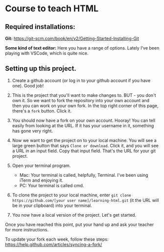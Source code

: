 # Course to teach HTML

## Required installations: 
**Git:** https://git-scm.com/book/en/v2/Getting-Started-Installing-Git 

**Some kind of text editor:** Here you have a range of options. Lately I've been playing with VSCode, which is quite nice. 

## Setting up this project. 
1. Create a github account (or log in to your github account if you have one). Good job! 

2. This is the project that you'll want to make changes to. BUT - you don't own it. So we want to fork the repository into your own account and then you can work on your own fork. In the top right corner of this page, there's a `fork` button. Click it. 

3. You should now have a fork on your own account. Hooray! You can tell easily from looking at the URL. If it has your username in it, something has gone very right.

4. Now we want to get the project on to your local machine. You will see a large green button that says `Clone or download`. Click it, and you will see a URL in an input field. Copy that input field. That's the URL for your git project. 

5. Open your terminal program. 
    * Mac: Your terminal is called, helpfully, Terminal. I've been using iTerm and enjoying it.
    * PC: Your terminal is called cmd. 

6. To clone the project to your local machine, enter `git clone https://github.com/[your user name]/learning-html.git` (it the URL will be in your clipboard) into your terminal. 
7. You now have a local version of the project. Let's get started. 

Once you have reached this point, put your hand up and ask your teacher for more instructions. 

To update your fork each week, follow these steps: https://help.github.com/articles/syncing-a-fork/
